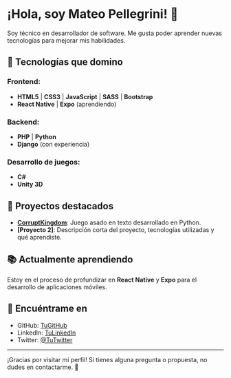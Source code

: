 <!--
**PellegriniM/PellegriniM** is a ✨ _special_ ✨ repository because its `README.md` (this file) appears on your GitHub profile.

Here are some ideas to get you started:

- 🔭 I’m currently working on ...
- 🌱 I’m currently learning ...
- 👯 I’m looking to collaborate on ...
- 🤔 I’m looking for help with ...
- 💬 Ask me about ...
- 📫 How to reach me: ...
- 😄 Pronouns: ...
- ⚡ Fun fact: ...
-->

# ¡Hola, soy Mateo Pellegrini! 👋

Soy técnico en desarrollador de software.
Me gusta poder aprender nuevas tecnologías para mejorar mis habilidades.

## 🚀 Tecnologías que domino

### Frontend:
- **HTML5** | **CSS3** | **JavaScript** | **SASS** | **Bootstrap**
- **React Native** | **Expo** (aprendiendo)

### Backend:
- **PHP** | **Python**
- **Django** (con experiencia)

### Desarrollo de juegos:
- **C#**
- **Unity 3D**

## 💼 Proyectos destacados

- **[CorruptKingdom](https://github.com/PellegriniM/ProyectoIngPython)**: Juego asado en texto desarrollado en Python.
- **[Proyecto 2]**: Descripción corta del proyecto, tecnologías utilizadas y qué aprendiste.

## 📚 Actualmente aprendiendo

Estoy en el proceso de profundizar en **React Native** y **Expo** para el desarrollo de aplicaciones móviles.

## 📣 Encuéntrame en

- GitHub: [TuGitHub](https://github.com/tuusuario)
- LinkedIn: [TuLinkedIn](https://www.linkedin.com/in/tuusuario)
- Twitter: [@TuTwitter](https://twitter.com/tuusuario)

---

¡Gracias por visitar mi perfil! Si tienes alguna pregunta o propuesta, no dudes en contactarme. 💬
